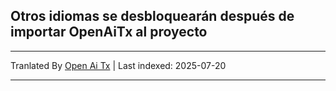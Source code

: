 ## Otros idiomas se desbloquearán después de importar OpenAiTx al proyecto

---

Tranlated By [Open Ai Tx](https://github.com/OpenAiTx/OpenAiTx) | Last indexed: 2025-07-20

---